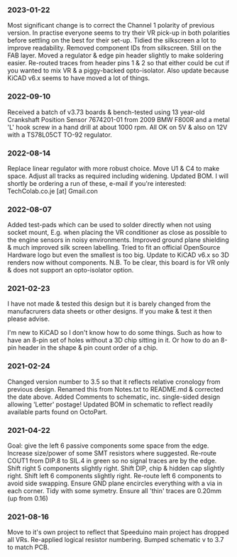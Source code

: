 ### 2023-01-22
Most significant change is to correct the Channel 1 polarity of previous version.
In practise everyone seems to try their VR pick-up in both polarities before settling on the best for their set-up.
Tidied the silkscreen a lot to improve readability. Removed component IDs from silkscreen. Still on the FAB layer.
Moved a regulator & edge pin header slightly to make soldering easier.
Re-routed traces from header pins 1 & 2 so that either could be cut if you wanted to mix VR & a piggy-backed opto-isolator.
Also update because KiCAD v6.x seems to have moved a lot of things.

### 2022-09-10
Received a batch of v3.73 boards & bench-tested using 13 year-old Crankshaft Position Sensor 7674201-01 from 2009 BMW F800R 
and a metal 'L' hook screw in a hand drill at about 1000 rpm. All OK on 5V & also on 12V with a TS78L05CT TO-92 regulator.

### 2022-08-14
Replace linear regulator with more robust choice. Move U1 & C4 to make space. Adjust all tracks as required including widening. 
Updated BOM.  I will shortly be ordering a run of these, e-mail if you're interested: TechColab.co.je [at] Gmail.con

### 2022-08-07
Added test-pads which can be used to solder directly when not using socket mount, E.g. when placing the VR conditioner as close as possible to the engine sensors in noisy environments. Improved ground plane shielding & much improved silk screen labelling. Tried to fit an official OpenSource Hardware logo but even the smallest is too big. Update to KiCAD v6.x so 3D renders now without components.  N.B. To be clear, this board is for VR only & does not support an opto-isolator option.

### 2021-02-23
I have not made & tested this design but it is barely changed from the manufacrurers data sheets or other designs.
If you make & test it then please advise.

I'm new to KiCAD so I don't know how to do some things.  Such as how to have an 8-pin set of holes without a 3D chip sitting in it.
Or how to do an 8-pin header in the shape & pin count order of a chip.

### 2021-02-24
Changed version number to 3.5 so that it reflects relative cronology from previous design.
Renamed this from Notes.txt to README.md & corrected the date above.
Added Comments to schematic, inc. single-sided design allowing 'Letter' postage!
Updated BOM in schematic to reflect readily available parts found on OctoPart.

### 2021-04-22
Goal: give the left 6 passive components some space from the edge.
Increase size/power of some SMT resistors where suggested.
Re-route COUT1 from DIP.8 to SIL.4 in green so no signal traces are by the edge.
Shift right 5 components slightly right.
Shift DIP, chip & hidden cap slightly right.
Shift left 6 components slightly right.
Re-route left 6 components to avoid side swapping.
Ensure GND plane encircles everything with a via in each corner.
Tidy with some symetry.
Ensure all 'thin' traces are 0.20mm (up from 0.16)

### 2021-08-16
Move to it's own project to reflect that Speeduino main project has dropped all VRs.
Re-applied logical resistor numbering.  Bumped schematic v to 3.7 to match PCB.
